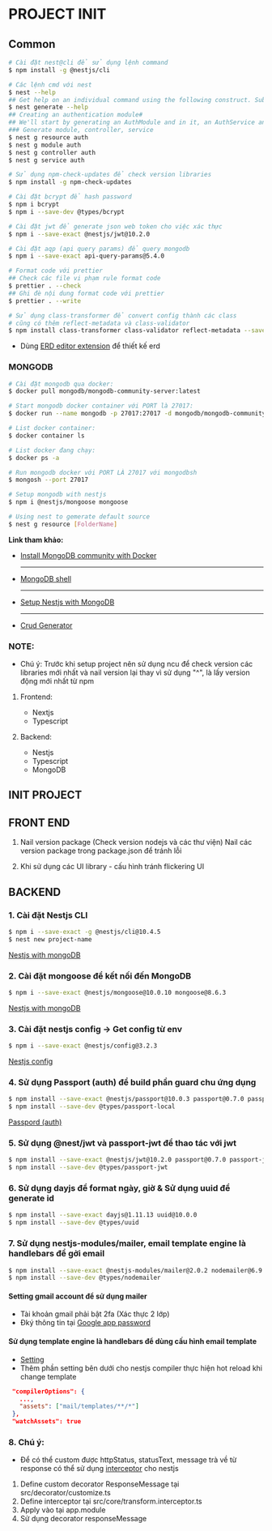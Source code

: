 # PROJECT INIT

## Common

```bash
# Cài đặt nest@cli để sử dụng lệnh command
$ npm install -g @nestjs/cli

# Các lệnh cmd với nest
$ nest --help
## Get help on an individual command using the following construct. Substitute any command, like new, add, etc., where you see generate in the example below to get detailed help on that command:
$ nest generate --help
## Creating an authentication module#
## We'll start by generating an AuthModule and in it, an AuthService and an AuthController. We'll use the AuthService to implement the authentication logic, and the AuthController to expose the authentication endpoints.
### Generate module, controller, service
$ nest g resource auth 
$ nest g module auth
$ nest g controller auth
$ nest g service auth

# Sử dụng npm-check-updates để check version libraries
$ npm install -g npm-check-updates

# Cài đặt bcrypt để hash password
$ npm i bcrypt
$ npm i --save-dev @types/bcrypt 

# Cài đặt jwt để generate json web token cho việc xác thực
$ npm i --save-exact @nestjs/jwt@10.2.0

# Cài đặt aqp (api query params) để query mongodb
$ npm i --save-exact api-query-params@5.4.0

# Format code với prettier
## Check các file vi phạm rule format code
$ prettier . --check 
## Ghi đè nội dung format code với prettier
$ prettier . --write

# Sử dụng class-transformer để convert config thành các class
# cũng có thêm reflect-metadata và class-validator
$ npm install class-transformer class-validator reflect-metadata --save
```

- Dùng [ERD editor extension](https://erd-editor.io/) để thiết kế erd

### MONGODB

```bash
# Cài đặt mongodb qua docker:
$ docker pull mongodb/mongodb-community-server:latest

# Start mongodb docker container với PORT là 27017:
$ docker run --name mongodb -p 27017:27017 -d mongodb/mongodb-community-server:latest

# List docker container:
$ docker container ls

# List docker đang chạy:
$ docker ps -a

# Run mongodb docker với PORT LÀ 27017 với mongodbsh
$ mongosh --port 27017

# Setup mongodb with nestjs
$ npm i @nestjs/mongoose mongoose

# Using nest to gemerate default source
$ nest g resource [FolderName]
```

<strong>Link tham khảo: </strong>

<ul>
   <li><a href="https://www.mongodb.com/docs/manual/tutorial/install-mongodb-community-with-docker/">Install MongoDB community with Docker</a></li>
   <hr/>
   <li>
      <a href="https://www.mongodb.com/docs/mongodb-shell/">MongoDB shell</a>
   </li>
   <hr/>
   <li>
      <a href="https://docs.nestjs.com/techniques/mongodb">Setup Nestjs with MongoDB</a>
   </li>
   <hr/>
   <li>
      <a href="https://docs.nestjs.com/recipes/crud-generator">Crud Generator</a>
   </li>
</ul>

### NOTE:

- Chú ý: Trước khi setup project nên sử dụng ncu để check version các libraries mới nhất và nail version lại thay vì sử dụng "^", là lấy version động mới nhất từ npm

1.  Frontend:

    - Nextjs
    - Typescript

2.  Backend:
    - Nestjs
    - Typescript
    - MongoDB

## INIT PROJECT

## FRONT END

1. Nail version package (Check version nodejs và các thư viện)
   Nail các version package trong package.json để tránh lỗi

2. Khi sử dụng các UI library - cấu hình tránh flickering UI

## BACKEND

### 1. Cài đặt Nestjs CLI

```bash
$ npm i --save-exact -g @nestjs/cli@10.4.5
$ nest new project-name
```

[Nestjs with mongoDB](https://docs.nestjs.com/techniques/mongodb)

### 2. Cài đặt mongoose để kết nối đến MongoDB

```bash
$ npm i --save-exact @nestjs/mongoose@10.0.10 mongoose@8.6.3
```

[Nestjs with mongoDB](https://docs.nestjs.com/techniques/mongodb)

### 3. Cài đặt nestjs config -> Get config từ env

```bash
$ npm i --save-exact @nestjs/config@3.2.3
```

[Nestjs config](https://docs.nestjs.com/techniques/configuration)

### 4. Sử dụng Passport (auth) để build phần guard chu ứng dụng

```bash
$ npm install --save-exact @nestjs/passport@10.0.3 passport@0.7.0 passport-local@1.0.0
$ npm install --save-dev @types/passport-local
```
[Passpord (auth)](https://docs.nestjs.com/recipes/passport)

### 5. Sử dụng @nest/jwt và passport-jwt để thao tác với jwt

```bash
$ npm install --save-exact @nestjs/jwt@10.2.0 passport@0.7.0 passport-jwt@4.0.1
$ npm install --save-dev @types/passport-jwt
```
### 6. Sử dụng dayjs để format ngày, giờ & Sử dụng uuid để generate id
   

```bash
$ npm install --save-exact dayjs@1.11.13 uuid@10.0.0
$ npm install --save-dev @types/uuid
```

### 7. Sử dụng nestjs-modules/mailer, email template engine là handlebars để gởi email

```bash
$ npm install --save-exact @nestjs-modules/mailer@2.0.2 nodemailer@6.9.15 handlebars@4.7.8
$ npm install --save-dev @types/nodemailer
```
#### Setting gmail account để sử dụng mailer
 - Tài khoản gmail phải bật 2fa (Xác thực 2 lớp)
 - Đký thông tin tại [Google app password](https://myaccount.google.com/apppasswords)

#### Sử dụng template engine là handlebars để dùng cấu hình email template
 - [Setting](https://notiz.dev/blog/send-emails-with-nestjs)
 - Thêm phần setting bên dưới cho nestjs compiler thực hiện hot reload khi change template
 ```json
  "compilerOptions": {
    ...,
    "assets": ["mail/templates/**/*"]
  },
  "watchAssets": true
 ```
### 8. Chú ý:
 - Để có thể custom được httpStatus, statusText, message trà về từ response có thể sử dụng [interceptor](https://stackoverflow.com/questions/72258973/nestjs-interceptor-how-to-get-response-status-code-and-body-after-response-is) cho nestjs

 1. Define custom decorator ResponseMessage tại src/decorator/customize.ts
 2. Define interceptor tại src/core/transform.interceptor.ts
 3. Apply vào tại app.module
 4. Sử dụng decorator responseMessage



